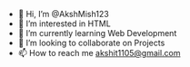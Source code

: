 - 👋 Hi, I’m @AkshMish123
- 👀 I’m interested in HTML
- 🌱 I’m currently learning Web Development
- 💞️ I’m looking to collaborate on Projects
- 📫 How to reach me akshit1105@gmail.com

<!---
AkshMish123/AkshMish123 is a ✨ special ✨ repository because its `README.md` (this file) appears on your GitHub profile.
You can click the Preview link to take a look at your changes.
--->

